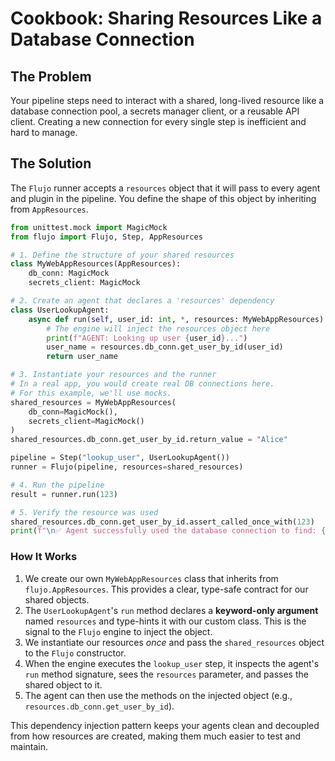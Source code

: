 # Cookbook: Sharing Resources Like a Database Connection

## The Problem

Your pipeline steps need to interact with a shared, long-lived resource like a database connection pool, a secrets manager client, or a reusable API client. Creating a new connection for every single step is inefficient and hard to manage.

## The Solution

The `Flujo` runner accepts a `resources` object that it will pass to every agent and plugin in the pipeline. You define the shape of this object by inheriting from `AppResources`.

```python
from unittest.mock import MagicMock
from flujo import Flujo, Step, AppResources

# 1. Define the structure of your shared resources
class MyWebAppResources(AppResources):
    db_conn: MagicMock
    secrets_client: MagicMock

# 2. Create an agent that declares a 'resources' dependency
class UserLookupAgent:
    async def run(self, user_id: int, *, resources: MyWebAppResources) -> str:
        # The engine will inject the resources object here
        print(f"AGENT: Looking up user {user_id}...")
        user_name = resources.db_conn.get_user_by_id(user_id)
        return user_name

# 3. Instantiate your resources and the runner
# In a real app, you would create real DB connections here.
# For this example, we'll use mocks.
shared_resources = MyWebAppResources(
    db_conn=MagicMock(),
    secrets_client=MagicMock()
)
shared_resources.db_conn.get_user_by_id.return_value = "Alice"

pipeline = Step("lookup_user", UserLookupAgent())
runner = Flujo(pipeline, resources=shared_resources)

# 4. Run the pipeline
result = runner.run(123)

# 5. Verify the resource was used
shared_resources.db_conn.get_user_by_id.assert_called_once_with(123)
print(f"\n✅ Agent successfully used the database connection to find: {result.step_history[0].output}")
```

### How It Works

1.  We create our own `MyWebAppResources` class that inherits from `flujo.AppResources`. This provides a clear, type-safe contract for our shared objects.
2.  The `UserLookupAgent`'s `run` method declares a **keyword-only argument** named `resources` and type-hints it with our custom class. This is the signal to the `Flujo` engine to inject the object.
3.  We instantiate our resources *once* and pass the `shared_resources` object to the `Flujo` constructor.
4.  When the engine executes the `lookup_user` step, it inspects the agent's `run` method signature, sees the `resources` parameter, and passes the shared object to it.
5.  The agent can then use the methods on the injected object (e.g., `resources.db_conn.get_user_by_id`).

This dependency injection pattern keeps your agents clean and decoupled from how resources are created, making them much easier to test and maintain.
